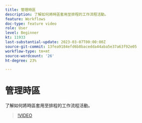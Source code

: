 ```yaml
---
title: 管理時區
description: 了解如何將時區套用至排程的工作流程活動。
feature: Workflows
doc-type: feature video
role: User
level: Beginner
kt: 11933
last-substantial-update: 2023-03-07T00:00:00Z
source-git-commit: 13fea9184efd6b8bacedda44aba5e37a63f92e05
workflow-type: tm+mt
source-wordcount: '26'
ht-degree: 23%

---
```



# 管理時區

了解如何將時區套用至排程的工作流程活動。

>[!VIDEO](https://video.tv.adobe.com/v/3416040?quality=12)
